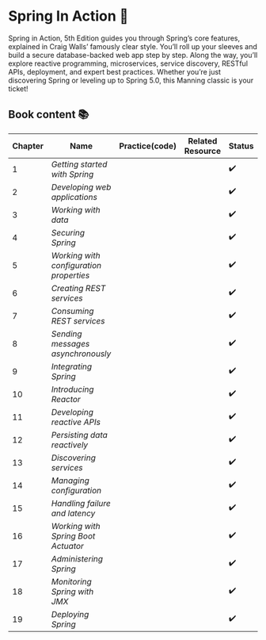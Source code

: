 # Spring In Action 📘

Spring in Action, 5th Edition guides you through Spring’s core features, explained in Craig Walls’ famously clear style. You’ll roll up your sleeves and build a secure database-backed web app step by step. Along the way, you’ll explore reactive programming, microservices, service discovery, RESTful APIs, deployment, and expert best practices. Whether you’re just discovering Spring or leveling up to Spring 5.0, this Manning classic is your ticket!

## Book content 📚

|Chapter|Name|Practice(code)|Related Resource|Status|
|-------|----|--------------|----------------|------| 
|1|_Getting started with Spring_|||✔️|
|2|_Developing web applications_|||✔️|
|3|_Working with data_|||✔️|
|4|_Securing Spring_|||✔️|
|5|_Working with configuration properties_|||✔️|
|6|_Creating REST services_|||✔️|
|7|_Consuming REST services_|||✔️|
|8|_Sending messages asynchronously_|||✔️|
|9|_Integrating Spring_|||✔️|
|10|_Introducing Reactor_|||✔️|
|11|_Developing reactive APIs_|||✔️|
|12|_Persisting data reactively_|||✔️|
|13|_Discovering services_|||✔️|
|14|_Managing configuration_|||✔️|
|15|_Handling failure and latency_|||✔️|
|16|_Working with Spring Boot Actuator_|||✔️|
|17|_Administering Spring_|||✔️|
|18|_Monitoring Spring with JMX_|||✔️|
|19|_Deploying Spring_|||✔️|



